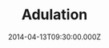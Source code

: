 ---
title: "Adulation"
image: "https://i.imgur.com/MuLYIpM.jpg"
date: "2014-04-13T09:30:00.000Z"
video:
  type: "vimeo"
  id: 91926957
speaker:
  name: "Bart Wilkins"
  permalink: "bart-wilkins"
series: "the-screwtape-letters"
---